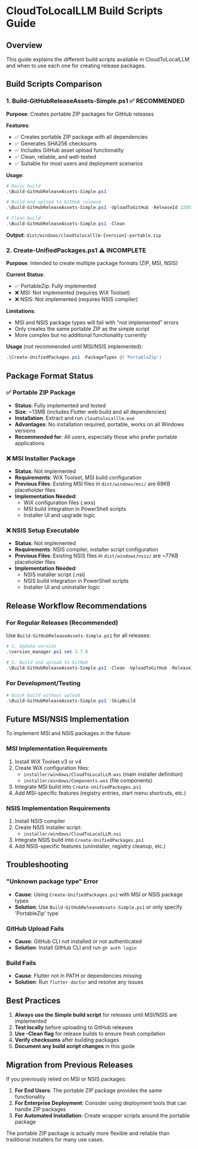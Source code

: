 # CloudToLocalLLM Build Scripts Guide

## Overview

This guide explains the different build scripts available in CloudToLocalLLM and when to use each one for creating release packages.

## Build Scripts Comparison

### 1. Build-GitHubReleaseAssets-Simple.ps1 ✅ **RECOMMENDED**

**Purpose**: Creates portable ZIP packages for GitHub releases

**Features**:
- ✅ Creates portable ZIP package with all dependencies
- ✅ Generates SHA256 checksums
- ✅ Includes GitHub asset upload functionality
- ✅ Clean, reliable, and well-tested
- ✅ Suitable for most users and deployment scenarios

**Usage**:
```powershell
# Basic build
.\Build-GitHubReleaseAssets-Simple.ps1

# Build and upload to GitHub release
.\Build-GitHubReleaseAssets-Simple.ps1 -UploadToGitHub -ReleaseId 228513276

# Clean build
.\Build-GitHubReleaseAssets-Simple.ps1 -Clean
```

**Output**: `dist/windows/cloudtolocalllm-{version}-portable.zip`

### 2. Create-UnifiedPackages.ps1 ⚠️ **INCOMPLETE**

**Purpose**: Intended to create multiple package formats (ZIP, MSI, NSIS)

**Current Status**:
- ✅ PortableZip: Fully implemented
- ❌ MSI: Not implemented (requires WiX Toolset)
- ❌ NSIS: Not implemented (requires NSIS compiler)

**Limitations**:
- MSI and NSIS package types will fail with "not implemented" errors
- Only creates the same portable ZIP as the simple script
- More complex but no additional functionality currently

**Usage** (not recommended until MSI/NSIS implemented):
```powershell
.\Create-UnifiedPackages.ps1 -PackageTypes @('PortableZip')
```

## Package Format Status

### ✅ Portable ZIP Package
- **Status**: Fully implemented and tested
- **Size**: ~13MB (includes Flutter web build and all dependencies)
- **Installation**: Extract and run `cloudtolocalllm.exe`
- **Advantages**: No installation required, portable, works on all Windows versions
- **Recommended for**: All users, especially those who prefer portable applications

### ❌ MSI Installer Package
- **Status**: Not implemented
- **Requirements**: WiX Toolset, MSI build configuration
- **Previous Files**: Existing MSI files in `dist/windows/msi/` are 69KB placeholder files
- **Implementation Needed**: 
  - WiX configuration files (.wxs)
  - MSI build integration in PowerShell scripts
  - Installer UI and upgrade logic

### ❌ NSIS Setup Executable
- **Status**: Not implemented  
- **Requirements**: NSIS compiler, installer script configuration
- **Previous Files**: Existing NSIS files in `dist/windows/nsis/` are ~77KB placeholder files
- **Implementation Needed**:
  - NSIS installer script (.nsi)
  - NSIS build integration in PowerShell scripts
  - Installer UI and uninstaller logic

## Release Workflow Recommendations

### For Regular Releases (Recommended)

Use `Build-GitHubReleaseAssets-Simple.ps1` for all releases:

```powershell
# 1. Update version
.\version_manager.ps1 set 3.7.0

# 2. Build and upload to GitHub
.\Build-GitHubReleaseAssets-Simple.ps1 -Clean -UploadToGitHub -ReleaseId <release-id>
```

### For Development/Testing

```powershell
# Quick build without upload
.\Build-GitHubReleaseAssets-Simple.ps1 -SkipBuild
```

## Future MSI/NSIS Implementation

To implement MSI and NSIS packages in the future:

### MSI Implementation Requirements
1. Install WiX Toolset v3 or v4
2. Create WiX configuration files:
   - `installer/windows/CloudToLocalLLM.wxs` (main installer definition)
   - `installer/windows/Components.wxs` (file components)
3. Integrate MSI build into `Create-UnifiedPackages.ps1`
4. Add MSI-specific features (registry entries, start menu shortcuts, etc.)

### NSIS Implementation Requirements
1. Install NSIS compiler
2. Create NSIS installer script:
   - `installer/windows/CloudToLocalLLM.nsi`
3. Integrate NSIS build into `Create-UnifiedPackages.ps1`
4. Add NSIS-specific features (uninstaller, registry cleanup, etc.)

## Troubleshooting

### "Unknown package type" Error
- **Cause**: Using `Create-UnifiedPackages.ps1` with MSI or NSIS package types
- **Solution**: Use `Build-GitHubReleaseAssets-Simple.ps1` or only specify 'PortableZip' type

### GitHub Upload Fails
- **Cause**: GitHub CLI not installed or not authenticated
- **Solution**: Install GitHub CLI and run `gh auth login`

### Build Fails
- **Cause**: Flutter not in PATH or dependencies missing
- **Solution**: Run `flutter doctor` and resolve any issues

## Best Practices

1. **Always use the Simple build script** for releases until MSI/NSIS are implemented
2. **Test locally** before uploading to GitHub releases
3. **Use -Clean flag** for release builds to ensure fresh compilation
4. **Verify checksums** after building packages
5. **Document any build script changes** in this guide

## Migration from Previous Releases

If you previously relied on MSI or NSIS packages:

1. **For End Users**: The portable ZIP package provides the same functionality
2. **For Enterprise Deployment**: Consider using deployment tools that can handle ZIP packages
3. **For Automated Installation**: Create wrapper scripts around the portable package

The portable ZIP package is actually more flexible and reliable than traditional installers for many use cases.
